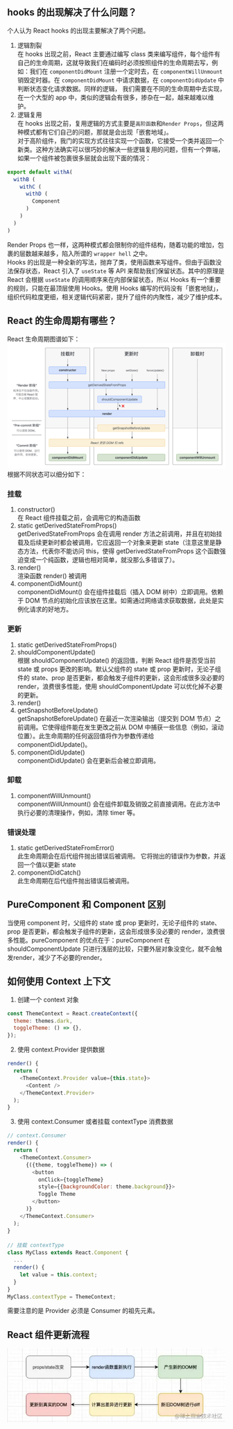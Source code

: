 ## hooks 的出现解决了什么问题？
个人认为 React hooks 的出现主要解决了两个问题。
1. 逻辑割裂  
在 hooks 出现之前，React 主要通过编写 class 类来编写组件，每个组件有自己的生命周期，这就导致我们在编码时必须按照组件的生命周期去写，例如：我们在 `componentDidMount` 注册一个定时去，在 `componentWillUnmount` 销毁定时器。在 `componentDidMount` 中请求数据，在 `componentDidUpdate` 中判断状态变化请求数据。同样的逻辑， 我们需要在不同的生命周期中去实现，在一个大型的 app 中，类似的逻辑会有很多，掺杂在一起，越来越难以维护。
2. 逻辑复用  
在 hooks 出现之前，复用逻辑的方式主要是`高阶函数`和`Render Props`，但这两种模式都有它们自己的问题，那就是会出现「嵌套地域」。  
对于高阶组件，我门的实现方式往往实现一个函数，它接受一个类并返回一个新类。这种方法确实可以很巧妙的解决一些逻辑复用的问题，但有一个弊端，如果一个组件被包裹很多层就会出现下面的情况：
```js
export default withA(
  withB (
    withC (
      withD (
        Component
      )
    )
  )
)
```
Render Props 也一样，这两种模式都会限制你的组件结构，随着功能的增加，包裹的层数越来越多，陷入所谓的 `wrapper hell` 之中。  
Hooks 的出现是一种全新的写法，抛弃了类，使用函数来写组件。但由于函数没法保存状态，React 引入了 `useState` 等 API 来帮助我们保留状态。其中的原理是 React 会根据 `useState` 的调用顺序来在内部保留状态，所以 Hooks 有一个重要的规则，只能在最顶层使用 Hooks。使用 Hooks 编写的代码没有「嵌套地狱」，组织代码粒度更细，相关逻辑代码紧密，提升了组件的内聚性，减少了维护成本。



## React 的生命周期有哪些？
React 生命周期图谱如下：
![](./images/react_lifecycle.png)
根据不同状态可以细分如下：  
### 挂载
1. constructor()  
在 React 组件挂载之前，会调用它的构造函数
2. static getDerivedStateFromProps()  
getDerivedStateFromProps 会在调用 render 方法之前调用，并且在初始挂载及后续更新时都会被调用，它应返回一个对象来更新 state（注意这里是静态方法，代表你不能访问 this，使得 getDerivedStateFromProps 这个函数强迫变成一个纯函数，逻辑也相对简单，就没那么多错误了）。
3. render()  
渲染函数 render() 被调用
4. componentDidMount()  
componentDidMount() 会在组件挂载后（插入 DOM 树中）立即调用。依赖于 DOM 节点的初始化应该放在这里。如需通过网络请求获取数据，此处是实例化请求的好地方。
### 更新
1. static getDerivedStateFromProps()  
2. shouldComponentUpdate()  
根据 shouldComponentUpdate() 的返回值，判断 React 组件是否受当前 state 或 props 更改的影响。默认父组件的 state 或 prop 更新时，无论子组件的 state、prop 是否更新，都会触发子组件的更新，这会形成很多没必要的 render，浪费很多性能，使用 shouldComponentUpdate 可以优化掉不必要的更新。
3. render()
4. getSnapshotBeforeUpdate()  
getSnapshotBeforeUpdate() 在最近一次渲染输出（提交到 DOM 节点）之前调用。它使得组件能在发生更改之前从 DOM 中捕获一些信息（例如，滚动位置）。此生命周期的任何返回值将作为参数传递给 componentDidUpdate()。
5. componentDidUpdate()  
componentDidUpdate() 会在更新后会被立即调用。
### 卸载
1. componentWillUnmount()  
componentWillUnmount() 会在组件卸载及销毁之前直接调用。在此方法中执行必要的清理操作，例如，清除 timer 等。
### 错误处理
1. static getDerivedStateFromError()  
此生命周期会在后代组件抛出错误后被调用。 它将抛出的错误作为参数，并返回一个值以更新 state
2. componentDidCatch()  
此生命周期在后代组件抛出错误后被调用。



## PureComponent 和 Component 区别
当使用 component 时，父组件的 state 或 prop 更新时，无论子组件的 state、prop 是否更新，都会触发子组件的更新，这会形成很多没必要的 render，浪费很多性能。pureComponent 的优点在于：pureComponent 在 shouldComponentUpdate 只进行浅层的比较，只要外层对象没变化，就不会触发render，减少了不必要的render。



## 如何使用 Context 上下文
1. 创建一个 context 对象
```js
const ThemeContext = React.createContext({
  theme: themes.dark,
  toggleTheme: () => {},
});
```
2. 使用 context.Provider 提供数据
```js
render() {
  return (
    <ThemeContext.Provider value={this.state}>
      <Content />
    </ThemeContext.Provider>
  );
}
```
3. 使用 context.Consumer 或者挂载 contextType 消费数据
```js
// context.Consumer
render() {
  return (
    <ThemeContext.Consumer>
      {({theme, toggleTheme}) => (
        <button
          onClick={toggleTheme}
          style={{backgroundColor: theme.background}}>
          Toggle Theme
        </button>
      )}
    </ThemeContext.Consumer>
  );
}

// 挂载 contextType
class MyClass extends React.Component {
  ...
  render() {
    let value = this.context;
  }
}
MyClass.contextType = ThemeContext;
```
需要注意的是 Provider 必须是 Consumer 的祖先元素。



## React 组件更新流程
![](./images/react_update.jpeg)